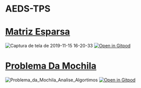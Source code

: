 # AEDS-TPS
<h1><a href="https://github.com/lucianobajr/AEDS-TPS/tree/master/TP1">Matriz Esparsa</a></h1>

![Captura de tela de 2019-11-15 16-20-33](https://user-images.githubusercontent.com/45442173/68969659-46bd0a80-07c4-11ea-8147-3bca1545f2c2.png)
[![Open in Gitpod](https://gitpod.io/button/open-in-gitpod.svg)](https://gitpod.io/#https://github.com/lucianobajr/AEDS-TPS/tree/master/TP1)
<h1><a href="https://github.com/lucianobajr/AEDS-TPS/tree/master/TP2">Problema Da Mochila</a></h1>

![Problema_da_Mochila_Analise_Algortimos](https://user-images.githubusercontent.com/45442173/68969807-9ac7ef00-07c4-11ea-9ad0-d5bc82f411b9.png)
[![Open in Gitpod](https://gitpod.io/button/open-in-gitpod.svg)](https://gitpod.io/#https://github.com/lucianobajr/AEDS-TPS/tree/master/TP2)
